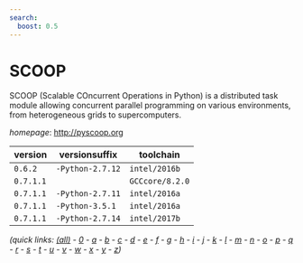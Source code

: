 ```yaml
---
search:
  boost: 0.5
---
```

# SCOOP

SCOOP (Scalable COncurrent Operations in Python) is a distributed task module  allowing concurrent parallel programming on various environments, from heterogeneous grids to supercomputers.

*homepage*: <http://pyscoop.org>

version | versionsuffix | toolchain
--------|---------------|----------
``0.6.2`` | ``-Python-2.7.12`` | ``intel/2016b``
``0.7.1.1`` |  | ``GCCcore/8.2.0``
``0.7.1.1`` | ``-Python-2.7.11`` | ``intel/2016a``
``0.7.1.1`` | ``-Python-3.5.1`` | ``intel/2016a``
``0.7.1.1`` | ``-Python-2.7.14`` | ``intel/2017b``


*(quick links: [(all)](../index.md) - [0](../0/index.md) - [a](../a/index.md) - [b](../b/index.md) - [c](../c/index.md) - [d](../d/index.md) - [e](../e/index.md) - [f](../f/index.md) - [g](../g/index.md) - [h](../h/index.md) - [i](../i/index.md) - [j](../j/index.md) - [k](../k/index.md) - [l](../l/index.md) - [m](../m/index.md) - [n](../n/index.md) - [o](../o/index.md) - [p](../p/index.md) - [q](../q/index.md) - [r](../r/index.md) - [s](../s/index.md) - [t](../t/index.md) - [u](../u/index.md) - [v](../v/index.md) - [w](../w/index.md) - [x](../x/index.md) - [y](../y/index.md) - [z](../z/index.md))*

